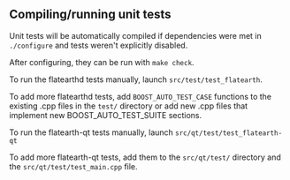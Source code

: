 Compiling/running unit tests
------------------------------------

Unit tests will be automatically compiled if dependencies were met in `./configure`
and tests weren't explicitly disabled.

After configuring, they can be run with `make check`.

To run the flatearthd tests manually, launch `src/test/test_flatearth`.

To add more flatearthd tests, add `BOOST_AUTO_TEST_CASE` functions to the existing
.cpp files in the `test/` directory or add new .cpp files that
implement new BOOST_AUTO_TEST_SUITE sections.

To run the flatearth-qt tests manually, launch `src/qt/test/test_flatearth-qt`

To add more flatearth-qt tests, add them to the `src/qt/test/` directory and
the `src/qt/test/test_main.cpp` file.
